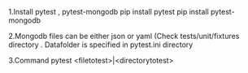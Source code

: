 1.Install pytest , pytest-mongodb
  pip install pytest 
  pip install pytest-mongodb

2.Mongodb files can be either json or yaml (Check tests/unit/fixtures directory . Datafolder is specified in pytest.ini directory


3.Command pytest \<filetotest\>|\<directorytotest\>
